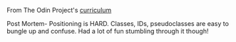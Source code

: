 From The Odin Project's [curriculum](http://www.theodinproject.com/courses/web-development-101/lessons/html-css)

Post Mortem- Positioning is HARD. Classes, IDs, pseudoclasses are easy to bungle up and confuse.
Had a lot of fun stumbling through it though!
